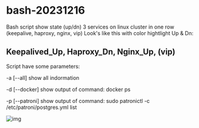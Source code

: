# bash-20231216
Bash script show state (up/dn) 3 services on linux cluster in one row (keepalive, haproxy, nginx, vip)
Look's like this with color hightlight Up & Dn:

<h2>Keepalived_Up,  Haproxy_Dn,  Nginx_Up,  (vip)</h2>

Script have some parameters:
   <p>-a [--all]       show all indormation</p>
   <p>-d [--docker]    show output of command: docker ps</p>
   <p>-p [--patroni]   show output of command: sudo patronictl -c /etc/patroni/postgres.yml list</p>

![img](https://github.com/IgorConst/bash-20231216/assets/15715197/d30916f4-1d8a-4234-b8fc-eafb2b0e884f)
